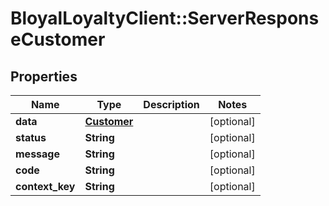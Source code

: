 # BloyalLoyaltyClient::ServerResponseCustomer

## Properties
Name | Type | Description | Notes
------------ | ------------- | ------------- | -------------
**data** | [**Customer**](Customer.md) |  | [optional] 
**status** | **String** |  | [optional] 
**message** | **String** |  | [optional] 
**code** | **String** |  | [optional] 
**context_key** | **String** |  | [optional] 

